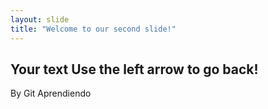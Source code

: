 ```yaml
---
layout: slide
title: "Welcome to our second slide!"
---
```

Your text
Use the left arrow to go back!
---
By Git
Aprendiendo 
